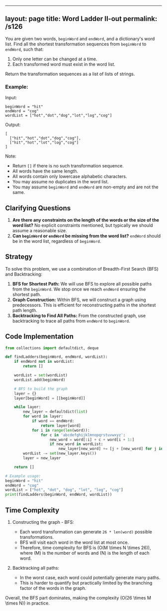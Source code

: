 
---
layout: page
title:  Word Ladder II-out
permalink: /s126
---

You are given two words, `beginWord` and `endWord`, and a dictionary's word list. Find all the shortest transformation sequences from `beginWord` to `endWord`, such that:

1. Only one letter can be changed at a time.
2. Each transformed word must exist in the word list.

Return the transformation sequences as a list of lists of strings.

### Example:

Input:
```
beginWord = "hit"
endWord = "cog"
wordList = ["hot","dot","dog","lot","log","cog"]
```

Output:
```
[
  ["hit","hot","dot","dog","cog"],
  ["hit","hot","lot","log","cog"]
]
```

Note:

- Return `[]` if there is no such transformation sequence.
- All words have the same length.
- All words contain only lowercase alphabetic characters.
- You may assume no duplicates in the word list.
- You may assume `beginWord` and `endWord` are non-empty and are not the same.

## Clarifying Questions

1. **Are there any constraints on the length of the words or the size of the word list?**
   No explicit constraints mentioned, but typically we should assume a reasonable size.
2. **Can `beginWord` or `endWord` be missing from the word list?**
   `endWord` should be in the word list, regardless of `beginWord`.

## Strategy

To solve this problem, we use a combination of Breadth-First Search (BFS) and Backtracking:

1. **BFS for Shortest Path:** We will use BFS to explore all possible paths from the `beginWord`. We stop once we reach `endWord` ensuring the shortest path.
2. **Graph Construction:** Within BFS, we will construct a graph using predecessors. This is efficient for reconstructing paths in the shortest path length.
3. **Backtracking to Find All Paths:** From the constructed graph, use backtracking to trace all paths from `endWord` to `beginWord`.

## Code Implementation

```python
from collections import defaultdict, deque

def findLadders(beginWord, endWord, wordList):
    if endWord not in wordList:
        return []

    wordList = set(wordList)
    wordList.add(beginWord)

    # BFS to build the graph
    layer = {}
    layer[beginWord] = [[beginWord]]

    while layer:
        new_layer = defaultdict(list)
        for word in layer:
            if word == endWord:
                return layer[word]
            for i in range(len(word)):
                for c in 'abcdefghijklmnopqrstuvwxyz':
                    new_word = word[:i] + c + word[i + 1:]
                    if new_word in wordList:
                        new_layer[new_word] += [j + [new_word] for j in layer[word]]
        wordList -= set(new_layer.keys())
        layer = new_layer

    return []

# Example usage:
beginWord = "hit"
endWord = "cog"
wordList = ["hot", "dot", "dog", "lot", "log", "cog"]
print(findLadders(beginWord, endWord, wordList))
```

## Time Complexity

1. Constructing the graph - BFS:
   - Each word transformation can generate `26 * len(word)` possible transformations.
   - BFS will visit each word in the word list at most once.
   - Therefore, time complexity for BFS is \(O(M \times N \times 26)\), where \(M\) is the number of words and \(N\) is the length of each word.

2. Backtracking all paths:
   - In the worst case, each word could potentially generate many paths.
   - This is harder to quantify but practically limited by the branching factor of the words in the graph.

Overall, the BFS part dominates, making the complexity \(O(26 \times M \times N)\) in practice.